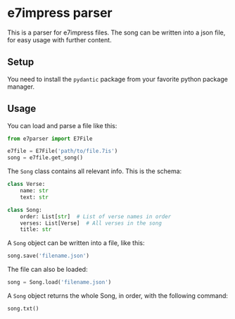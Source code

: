 # e7impress parser

This is a parser for e7impress files.
The song can be written into a json file, for easy usage with further content.

## Setup

You need to install the `pydantic` package from your favorite python package
manager.

## Usage

You can load and parse a file like this:

```python
from e7parser import E7File

e7file = E7File('path/to/file.7is')
song = e7file.get_song()
```

The `Song` class contains all relevant info.
This is the schema:

```python
class Verse:
    name: str
    text: str

class Song:
    order: List[str]  # List of verse names in order
    verses: List[Verse]  # All verses in the song
    title: str
```

A `Song` object can be written into a file, like this:

```python
song.save('filename.json')
```

The file can also be loaded:

```python
song = Song.load('filename.json')
```

A `Song` object returns the whole Song, in order, with the following command:

```python
song.txt()
```
